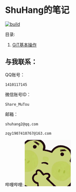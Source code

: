 # ShuHang的笔记
[![build](https://github.com/Anduin2017/HowToCook/actions/workflows/build.yml/badge.svg)](https://github.com/ShuHang2/ShuHang2.github.io)


目录:
1. [GiT基本操作](/Git/GIT.MD)

## 与我联系：
QQ账号：

```
1410117145
```

微信账号ID：

```
Share_MuTou
```

邮箱：

```
shuhang2@qq.com
```

```
zqy1907410767@163.com
```

哔哩哔哩:
<a href="https://space.bilibili.com/85119525?spm_id_from=333.1007.0.0">
<img src="./att/../Git/img/pp.jpeg" alt="BiliBili" width="150" height=auto>
</a>